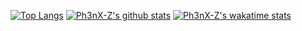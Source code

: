 [![Top Langs](https://github-readme-stats.vercel.app/api/top-langs/?username=Ph3nX-Z)]()
[![Ph3nX-Z's github stats](https://github-readme-stats.vercel.app/api?username=Ph3nX-Z)]()
[![Ph3nX-Z's wakatime stats](https://github-readme-stats.vercel.app/api/wakatime?username=Ph3nX-Z)](https://github.com/anuraghazra/github-readme-stats)
